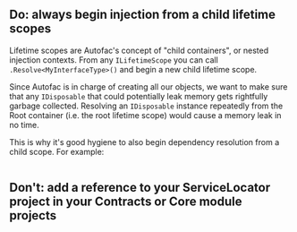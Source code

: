 ## Do: always begin injection from a child lifetime scopes

Lifetime scopes are Autofac's concept of "child containers", or nested injection contexts. From any ```ILifetimeScope``` you can call ```.Resolve<MyInterfaceType>()``` and begin a new child lifetime scope.

Since Autofac is in charge of creating all our objects, we want to make sure that any ```IDisposable``` that could potentially leak memory gets rightfully garbage collected. Resolving an ```IDisposable``` instance repeatedly from the Root container (i.e. the root lifetime scope) would cause a memory leak in no time.

This is why it's good hygiene to also begin dependency resolution from a child scope. For example:

```
```

## Don't: add a reference to your ServiceLocator project in your Contracts or Core module projects

